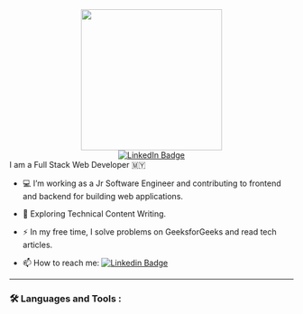 <div id="header" align="center">
  <img src="https://i.giphy.com/media/WodOtJNNNQEXRSSXp2/giphy.webp" width="250"/>
  <div id="badges">
    <a href="https://www.linkedin.com/in/atikahsubari/">
      <img src="https://img.shields.io/badge/LinkedIn-blue?style=for-the-badge&logo=linkedin&logoColor=white" alt="LinkedIn Badge"/>
    </a>
  </div>
  <img src="https://komarev.com/ghpvc/?username=atikahas&style=flat-square&color=blue" alt=""/>
</div>

<div id="my-profile">
  I am a Full Stack Web Developer 🇲🇾
  
  - 💻 I’m working as a Jr Software Engineer and contributing to frontend and backend for building web applications.
  
  - 🌱 Exploring Technical Content Writing.
    
  - ⚡ In my free time, I solve problems on GeeksforGeeks and read tech articles.
    
  - 📫 How to reach me: 
    <a href="https://www.linkedin.com/in/atikahsubari/" target="_blank">
      <img src="https://img.shields.io/badge/-atikahsubari-blue?style=flat&logo=Linkedin&logoColor=white" alt="Linkedin Badge">
    </a>

---

  ### 🛠️ Languages and Tools :
</div>
